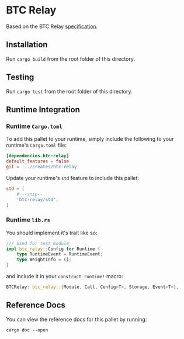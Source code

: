 # BTC Relay

Based on the BTC Relay [specification](https://spec.interlay.io/spec/btc-relay/index.html).

## Installation

Run `cargo build` from the root folder of this directory.

## Testing

Run `cargo test` from the root folder of this directory.

## Runtime Integration

### Runtime `Cargo.toml`

To add this pallet to your runtime, simply include the following to your runtime's `Cargo.toml` file:

```TOML
[dependencies.btc-relay]
default_features = false
git = '../creates/btc-relay'
```

Update your runtime's `std` feature to include this pallet:

```TOML
std = [
    # --snip--
    'btc-relay/std',
]
```

### Runtime `lib.rs`

You should implement it's trait like so:

```rust
/// Used for test_module
impl btc_relay::Config for Runtime {
    type RuntimeEvent = RuntimeEvent;
    type WeightInfo = ();
}
```

and include it in your `construct_runtime!` macro:

```rust
BTCRelay: btc_relay::{Module, Call, Config<T>, Storage, Event<T>},
```

## Reference Docs

You can view the reference docs for this pallet by running:

```
cargo doc --open
```
